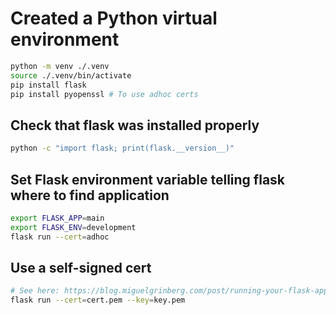 # Created a Python virtual environment

```bash
python -m venv ./.venv
source ./.venv/bin/activate
pip install flask
pip install pyopenssl # To use adhoc certs
```
## Check that flask was installed properly

```bash
python -c "import flask; print(flask.__version__)"
```

## Set Flask environment variable telling flask where to find application

```bash
export FLASK_APP=main
export FLASK_ENV=development
flask run --cert=adhoc
```

## Use a self-signed cert

```bash
# See here: https://blog.miguelgrinberg.com/post/running-your-flask-application-over-https
flask run --cert=cert.pem --key=key.pem
```
